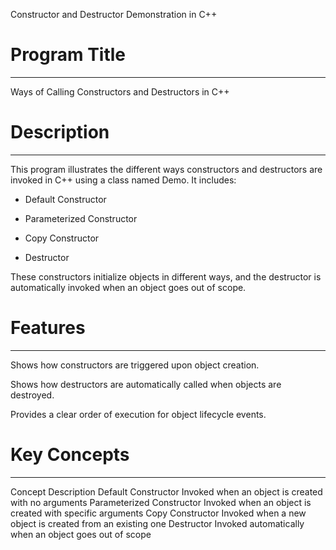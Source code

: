 Constructor and Destructor Demonstration in C++

# Program Title
---------------
Ways of Calling Constructors and Destructors in C++



# Description
-------------
This program illustrates the different ways constructors and destructors are invoked in C++ using a class named Demo. It includes:

* Default Constructor

* Parameterized Constructor

* Copy Constructor

* Destructor



These constructors initialize objects in different ways, and the destructor is automatically invoked when an object goes out of scope.



# Features
----------
Shows how constructors are triggered upon object creation.

Shows how destructors are automatically called when objects are destroyed.

Provides a clear order of execution for object lifecycle events.



# Key Concepts
--------------
Concept	Description
Default Constructor	Invoked when an object is created with no arguments
Parameterized Constructor	Invoked when an object is created with specific arguments
Copy Constructor	Invoked when a new object is created from an existing one
Destructor	Invoked automatically when an object goes out of scope

